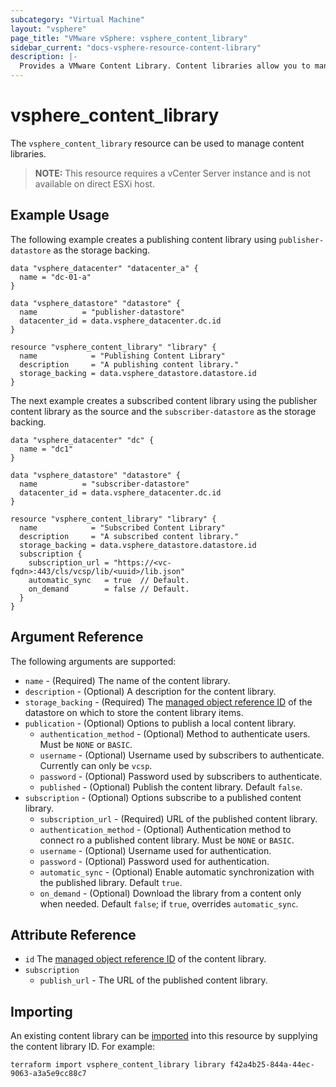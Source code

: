 ```yaml
---
subcategory: "Virtual Machine"
layout: "vsphere"
page_title: "VMware vSphere: vsphere_content_library"
sidebar_current: "docs-vsphere-resource-content-library"
description: |-
  Provides a VMware Content Library. Content libraries allow you to manage and share virtual machines, vApp templates, and other types of files Content libraries enable you to share content across vCenter Server instances in the same or different locations.
---
```


# vsphere\_content\_library

The `vsphere_content_library` resource can be used to manage content libraries.

> **NOTE:** This resource requires a vCenter Server instance and is not available on direct ESXi host.

## Example Usage

The following example creates a publishing content library using `publisher-datastore` as the storage backing.

[tf-vsphere-vm-resource]: /docs/providers/vsphere/r/virtual_machine.html

```hcl
data "vsphere_datacenter" "datacenter_a" {
  name = "dc-01-a"
}

data "vsphere_datastore" "datastore" {
  name          = "publisher-datastore"
  datacenter_id = data.vsphere_datacenter.dc.id
}

resource "vsphere_content_library" "library" {
  name            = "Publishing Content Library"
  description     = "A publishing content library."
  storage_backing = data.vsphere_datastore.datastore.id
}
```
The next example creates a subscribed content library using the publisher content library as the source and the `subscriber-datastore` as the storage backing.

```hcl
data "vsphere_datacenter" "dc" {
  name = "dc1"
}

data "vsphere_datastore" "datastore" {
  name          = "subscriber-datastore"
  datacenter_id = data.vsphere_datacenter.dc.id
}

resource "vsphere_content_library" "library" {
  name            = "Subscribed Content Library"
  description     = "A subscribed content library."
  storage_backing = data.vsphere_datastore.datastore.id
  subscription {
    subscription_url = "https://<vc-fqdn>:443/cls/vcsp/lib/<uuid>/lib.json"
    automatic_sync   = true  // Default.
    on_demand        = false // Default.
  }
}
```

## Argument Reference

The following arguments are supported:

* `name` - (Required) The name of the content library.
* `description` - (Optional) A description for the content library.
* `storage_backing` - (Required) The [managed object reference ID][docs-about-morefs] of the datastore on which to store the content library items.
* `publication` - (Optional) Options to publish a local content library.
  * `authentication_method` - (Optional) Method to authenticate users. Must be `NONE` or `BASIC`.
  * `username` - (Optional) Username used by subscribers to authenticate. Currently can only be `vcsp`.
  * `password` - (Optional) Password used by subscribers to authenticate.
  * `published` - (Optional) Publish the content library. Default `false`.
* `subscription` - (Optional) Options subscribe to a published content library.
  * `subscription_url` - (Required) URL of the published content library.
  * `authentication_method` - (Optional) Authentication method to connect ro a published content library. Must be `NONE` or `BASIC`.
  * `username` - (Optional) Username used for authentication.
  * `password` - (Optional) Password used for authentication.
  * `automatic_sync` - (Optional) Enable automatic synchronization with the published library. Default `true`.
  * `on_demand` - (Optional) Download the library from a content only when needed. Default `false`; if `true`, overrides `automatic_sync`. 

[docs-about-morefs]: /docs/providers/vsphere/index.html#use-of-managed-object-references-by-the-vsphere-provider

## Attribute Reference

* `id` The [managed object reference ID][docs-about-morefs] of the content library.
* `subscription`
  * `publish_url` - The URL of the published content library.

## Importing

An existing content library can be [imported][docs-import] into this resource by supplying the content library ID. For example:

[docs-import]: https://www.terraform.io/docs/import/index.html

```shell
terraform import vsphere_content_library library f42a4b25-844a-44ec-9063-a3a5e9cc88c7
```

